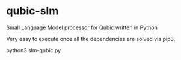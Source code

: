# qubic-slm
Small Language Model processor for Qubic written in Python

Very easy to execute once all the dependencies are solved via pip3.

python3 slm-qubic.py
